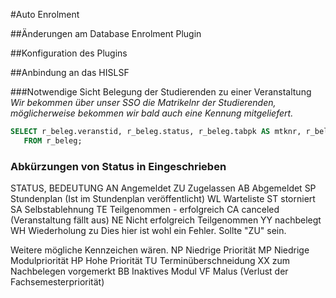 #Auto Enrolment

##Änderungen am Database Enrolment Plugin

##Konfiguration des Plugins

##Anbindung an das HISLSF

###Notwendige Sicht Belegung der Studierenden zu einer Veranstaltung
*Wir bekommen über unser SSO die Matrikelnr der Studierenden, möglicherweise bekommen wir bald auch eine Kennung mitgeliefert.*
```sql
SELECT r_beleg.veranstid, r_beleg.status, r_beleg.tabpk AS mtknr, r_beleg.zeitstempel
   FROM r_beleg;
```

### Abkürzungen von Status in Eingeschrieben
STATUS, BEDEUTUNG
AN Angemeldet
ZU Zugelassen
AB Abgemeldet
SP Stundenplan (Ist im Stundenplan veröffentlicht)
WL Warteliste
ST storniert
SA Selbstablehnung
TE Teilgenommen - erfolgreich
CA canceled (Veranstaltung fällt aus)
NE Nicht erfolgreich Teilgenommen
YY nachbelegt
WH Wiederholung
zu Dies hier ist wohl ein Fehler. Sollte "ZU" sein.

Weitere mögliche Kennzeichen wären.
NP Niedrige Priorität
MP Niedrige Modulpriorität
HP Hohe Priorität
TU Terminüberschneidung
XX zum Nachbelegen vorgemerkt
BB Inaktives Modul
VF Malus (Verlust der Fachsemesterpriorität)
